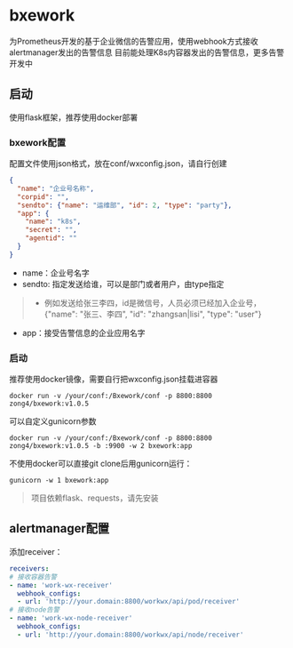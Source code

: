 # bxework
为Prometheus开发的基于企业微信的告警应用，使用webhook方式接收alertmanager发出的告警信息
目前能处理K8s内容器发出的告警信息，更多告警开发中

## 启动
使用flask框架，推荐使用docker部署

### bxework配置
配置文件使用json格式，放在conf/wxconfig.json，请自行创建
```json
{
  "name": "企业号名称",
  "corpid": "",
  "sendto": {"name": "运维部", "id": 2, "type": "party"},
  "app": {
    "name": "k8s",
    "secret": "",
    "agentid": ""
  }
}
```

- name：企业号名字
- sendto: 指定发送给谁，可以是部门或者用户，由type指定
> - 例如发送给张三李四，id是微信号，人员必须已经加入企业号，{"name": "张三、李四", "id": "zhangsan|lisi", "type": "user"}  
- app：接受告警信息的企业应用名字

### 启动
推荐使用docker镜像，需要自行把wxconfig.json挂载进容器
```
docker run -v /your/conf:/Bxework/conf -p 8800:8800 zong4/bxework:v1.0.5
```
可以自定义gunicorn参数
```
docker run -v /your/conf:/Bxework/conf -p 8800:8800 zong4/bxework:v1.0.5 -b :9900 -w 2 bxework:app
```
不使用docker可以直接git clone后用gunicorn运行：
```
gunicorn -w 1 bxework:app
```
> 项目依赖flask、requests，请先安装

## alertmanager配置
添加receiver：
```yaml
receivers:
# 接收容器告警
- name: 'work-wx-receiver'
  webhook_configs:
  - url: 'http://your.domain:8800/workwx/api/pod/receiver'
# 接收node告警
- name: 'work-wx-node-receiver'
  webhook_configs:
  - url: 'http://your.domain:8800/workwx/api/node/receiver'
```


